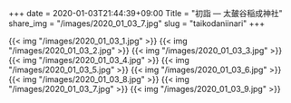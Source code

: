 +++
date  = 2020-01-03T21:44:39+09:00
Title = "初詣 ― 太皷谷稲成神社"
share_img = "/images/2020_01_03_7.jpg"
slug = "taikodaniinari"
+++

{{< img "/images/2020_01_03_1.jpg" >}}
{{< img "/images/2020_01_03_2.jpg" >}}
{{< img "/images/2020_01_03_3.jpg" >}}
{{< img "/images/2020_01_03_4.jpg" >}}
{{< img "/images/2020_01_03_5.jpg" >}}
{{< img "/images/2020_01_03_6.jpg" >}}
{{< img "/images/2020_01_03_8.jpg" >}}
{{< img "/images/2020_01_03_7.jpg" >}}
{{< img "/images/2020_01_03_9.jpg" >}}